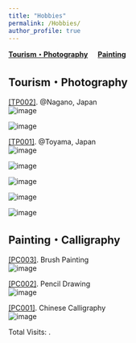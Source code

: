 ```yaml
---
title: "Hobbies"
permalink: /Hobbies/
author_profile: true
---
```


**[Tourism・Photography](#fau)** &nbsp; &nbsp; **[Painting](#rau)**


<h2 id="fau">
Tourism・Photography
</h2>

<u>[TP002]</u>. @Nagano, Japan  
![image](https://github.com/user-attachments/assets/ccda438b-ff07-454b-80c1-86070d683bae)  

![image](https://github.com/user-attachments/assets/36d7a84e-c51f-458e-8c4c-f70ea47b6269)  


<u>[TP001]</u>. @Toyama, Japan  
![image](https://github.com/user-attachments/assets/df6f9d1f-b5ae-41d0-b682-e2f05c5bedf9)  

![image](https://github.com/user-attachments/assets/e15c79e8-22a3-4baf-b732-7bc59f5d8dc5)  

![image](https://github.com/user-attachments/assets/656e3f6a-6640-4669-9659-dc63dd08b01e)  

![image](https://github.com/user-attachments/assets/4242effd-3749-47e6-b457-d48a89e1ce22)  

![image](https://github.com/user-attachments/assets/e27809ed-6d73-4753-9723-d9b0c8557fd4)  

<h2 id="rau">
Painting・Calligraphy
</h2>

<u>[PC003]</u>. Brush Painting  
![image](https://github.com/user-attachments/assets/c1e9ebd2-4a5b-4b2f-aac9-954d2068ddde)


<u>[PC002]</u>. Pencil Drawing  
![image](https://github.com/user-attachments/assets/f73c13f2-3745-47c4-a7dd-a8dadc7bdb7a)  

<u>[PC001]</u>. Chinese Calligraphy  
![image](https://github.com/user-attachments/assets/98c937d2-7d8b-4462-801f-5e72c56f82f5)  



<script async src="https://npm.elemecdn.com/penndu@1.0.0/bsz.js"></script>
<span id="busuanzi_container_site_pv">Total Visits: <span id="busuanzi_value_site_pv"></span>.</span>
